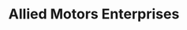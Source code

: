 ---
title: "Allied Motors Enterprises"
url: /zamboanga/allied-motors-enterprises/
shop: Motorrad
---